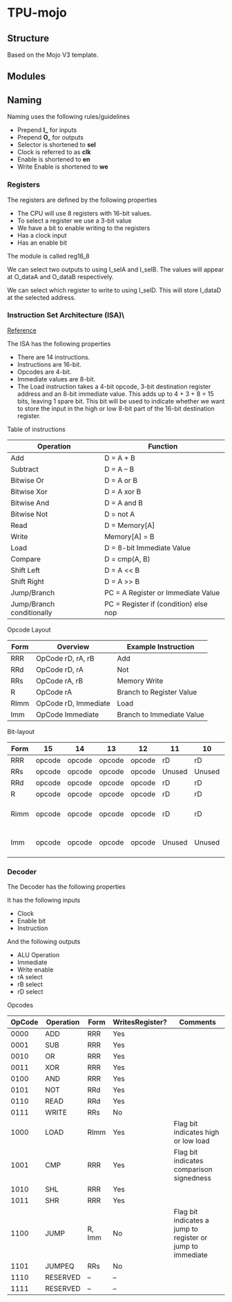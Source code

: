 # TPU-mojo

## Structure

Based on the Mojo V3 template.

## Modules

## Naming

Naming uses the following rules/guidelines

- Prepend **I_** for inputs
- Prepend **O_** for outputs
- Selector is shortened to **sel**
- Clock is referred to as **clk**
- Enable is shortened to **en**
- Write Enable is shortened to **we**

### Registers

The registers are defined by the following properties

- The CPU will use 8 registers with 16-bit values.
- To select a register we use a 3-bit value
- We have a bit to enable writing to the registers
- Has a clock input
- Has an enable bit

The module is called reg16_8

We can select two outputs to using I_selA and I_selB. The values will appear at O_dataA and O_dataB respectively.

We can select which register to write to using I_selD. This will store I_dataD at the selected address.

### Instruction Set Architecture (ISA)\

[Reference](http://labs.domipheus.com/blog/designing-a-cpu-in-vhdl-part-3-instruction-set-decoder-ram/)

The ISA has the following properties

- There are 14 instructions.
- Instructions are 16-bit.
- Opcodes are 4-bit.
- Immediate values are 8-bit.
- The Load instruction takes a 4-bit opcode, 3-bit destination register address and an 8-bit immediate value. This adds up to 4 + 3 + 8 = 15 bits, leaving 1 spare bit. This bit will be used to indicate whether we want to store the input in the high or low 8-bit part of the 16-bit destination register.



Table of instructions

| Operation                 | Function                              |
|---------------------------|---------------------------------------|
| Add                       | D = A + B                             |
| Subtract                  | D = A – B                             |
| Bitwise Or                | D = A or B                            |
| Bitwise Xor               | D = A xor B                           |
| Bitwise And               | D = A and B                           |
| Bitwise Not               | D = not A                             |
| Read                      | D = Memory[A]                         |
| Write                     | Memory[A] = B                         |
| Load                      | D = 8-bit Immediate Value             |
| Compare                   | D = cmp(A, B)                         |
| Shift Left                | D = A << B                            |
| Shift Right               | D = A >> B                            |
| Jump/Branch               | PC = A Register or Immediate Value    |
| Jump/Branch conditionally | PC = Register if (condition) else nop |

Opcode Layout

| Form 	| Overview             	| Example Instruction       	|
|------	|----------------------	|---------------------------	|
| RRR  	| OpCode rD, rA, rB    	| Add                       	|
| RRd  	| OpCode rD, rA        	| Not                       	|
| RRs  	| OpCode rA, rB        	| Memory Write              	|
| R    	| OpCode rA            	| Branch to Register Value  	|
| RImm 	| OpCode rD, Immediate 	| Load                      	|
| Imm  	| OpCode Immediate     	| Branch to Immediate Value 	|

Bit-layout

| Form 	| 15     	| 14     	| 13     	| 12     	| 11     	| 10     	| 9      	| 8 	| 7                     	| 6                     	| 5                     	| 4                     	| 3                     	| 2                     	| 1                     	| 0                     	|
|------	|--------	|--------	|--------	|--------	|--------	|--------	|--------	|---	|-----------------------	|-----------------------	|-----------------------	|-----------------------	|-----------------------	|-----------------------	|-----------------------	|-----------------------	|
| RRR  	| opcode 	| opcode 	| opcode 	| opcode 	| rD     	| rD     	| rD     	| F 	| rA                    	| rA                    	| rA                    	| rB                    	| rB                    	| rB                    	| Unused                	| Unused                	|
| RRs  	| opcode 	| opcode 	| opcode 	| opcode 	| Unused 	| Unused 	| Unused 	| F 	| rA                    	| rA                    	| rA                    	| rB                    	| rB                    	| rB                    	| Unused                	| Unused                	|
| RRd  	| opcode 	| opcode 	| opcode 	| opcode 	| rD     	| rD     	| rD     	| F 	| rA                    	| rA                    	| rA                    	| Unused                	| Unused                	| Unused                	| Unused                	| Unused                	|
| R    	| opcode 	| opcode 	| opcode 	| opcode 	| rD     	| rD     	| rD     	| F 	| Unused                	| Unused                	| Unused                	| Unused                	| Unused                	| Unused                	| Unused                	| Unused                	|
| Rimm 	| opcode 	| opcode 	| opcode 	| opcode 	| rD     	| rD     	| rD     	| F 	| 8-bit Immediate Value 	| 8-bit Immediate Value 	| 8-bit Immediate Value 	| 8-bit Immediate Value 	| 8-bit Immediate Value 	| 8-bit Immediate Value 	| 8-bit Immediate Value 	| 8-bit Immediate Value 	|
| Imm  	| opcode 	| opcode 	| opcode 	| opcode 	| Unused 	| Unused 	| Unused 	| F 	| 8-bit Immediate Value 	| 8-bit Immediate Value 	| 8-bit Immediate Value 	| 8-bit Immediate Value 	| 8-bit Immediate Value 	| 8-bit Immediate Value 	| 8-bit Immediate Value 	| 8-bit Immediate Value 	|

### Decoder

The Decoder has the following properties

It has the following inputs
- Clock
- Enable bit
- Instruction

And the following outputs
- ALU Operation
- Immediate
- Write enable
- rA select
- rB select
- rD select

Opcodes

| OpCode 	| Operation 	| Form   	| WritesRegister? 	| Comments                                                   	|
|--------	|-----------	|--------	|-----------------	|------------------------------------------------------------	|
| 0000   	| ADD       	| RRR    	| Yes             	|                                                            	|
| 0001   	| SUB       	| RRR    	| Yes             	|                                                            	|
| 0010   	| OR        	| RRR    	| Yes             	|                                                            	|
| 0011   	| XOR       	| RRR    	| Yes             	|                                                            	|
| 0100   	| AND       	| RRR    	| Yes             	|                                                            	|
| 0101   	| NOT       	| RRd    	| Yes             	|                                                            	|
| 0110   	| READ      	| RRd    	| Yes             	|                                                            	|
| 0111   	| WRITE     	| RRs    	| No              	|                                                            	|
| 1000   	| LOAD      	| RImm   	| Yes             	| Flag bit indicates high or low load                        	|
| 1001   	| CMP       	| RRR    	| Yes             	| Flag bit indicates comparison signedness                   	|
| 1010   	| SHL       	| RRR    	| Yes             	|                                                            	|
| 1011   	| SHR       	| RRR    	| Yes             	|                                                            	|
| 1100   	| JUMP      	| R, Imm 	| No              	| Flag bit indicates a jump to register or jump to immediate 	|
| 1101   	| JUMPEQ    	| RRs    	| No              	|                                                            	|
| 1110   	| RESERVED  	| –      	| –               	|                                                            	|
| 1111   	| RESERVED  	| –      	| –               	|                                                            	|